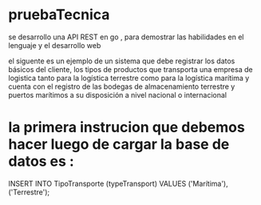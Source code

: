 # pruebaTecnica

se desarrollo una API REST en go , para demostrar las habilidades en el lenguaje y el desarrollo web 

el siguente es un ejemplo de un sistema que debe registrar los datos básicos del cliente, los tipos de productos que transporta una empresa de logistica tanto para la logística terrestre como para la logística marítima y cuenta con el registro de las bodegas de almacenamiento terrestre y puertos marítimos a su disposición a nivel nacional o internacional



# la primera instrucion que debemos hacer luego de cargar la base de datos es :

INSERT INTO TipoTransporte (typeTransport) VALUES
  ('Marítima'),
  ('Terrestre');
  
  

